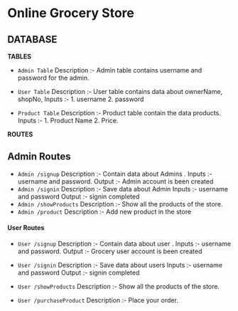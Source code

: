 # Online Grocery Store

## DATABASE

**TABLES**

- `Admin Table`
  Description :- Admin table contains username and password for the admin.
- `User Table`
  Description :- User table contains data about ownerName, shopNo,
  Inputs :- 1. username 2. password

- `Product Table`
  Description :- Product table contain the data products.
  Inputs :- 1. Product Name 2. Price.

**ROUTES**

## Admin Routes

- `Admin /signup`
  Description :- Contain data about Admins .
  Inputs :- username and password.
  Output :- Admin account is been created
- `Admin /signin`
  Description :- Save data about Admin
  Inputs :- username and password
  Output :- signin completed
- `Admin /showProducts`
  Description :- Show all the products of the store.
- `Admin /product`
  Description :- Add new product in the store

#### User Routes

- `User /signup`
  Description :- Contain data about user .
  Inputs :- username and password.
  Output :- Grocery user account is been created

- `User /signin`
  Description :- Save data about users
  Inputs :- username and password
  Output :- signin completed

- `User /showProducts`
  Description :- Show all the products of the store.
- `User /purchaseProduct`
  Description :- Place your order.
